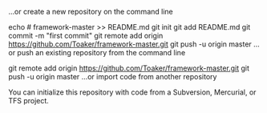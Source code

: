 …or create a new repository on the command line


echo # framework-master >> README.md
git init
git add README.md
git commit -m "first commit"
git remote add origin https://github.com/Toaker/framework-master.git
git push -u origin master
…or push an existing repository from the command line


git remote add origin https://github.com/Toaker/framework-master.git
git push -u origin master
…or import code from another repository

You can initialize this repository with code from a Subversion, Mercurial, or TFS project.